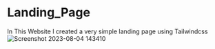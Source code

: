 # Landing_Page
In This Website I created a very simple landing page using Tailwindcss 
![Screenshot 2023-08-04 143410](https://github.com/Ankitkumar1100/Landing_Page/assets/125955449/7a02ed5d-2f96-45af-a3ec-17cd31ebabee)
